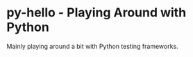 py-hello - Playing Around with Python
=====================================

Mainly playing around a bit with Python testing frameworks.
